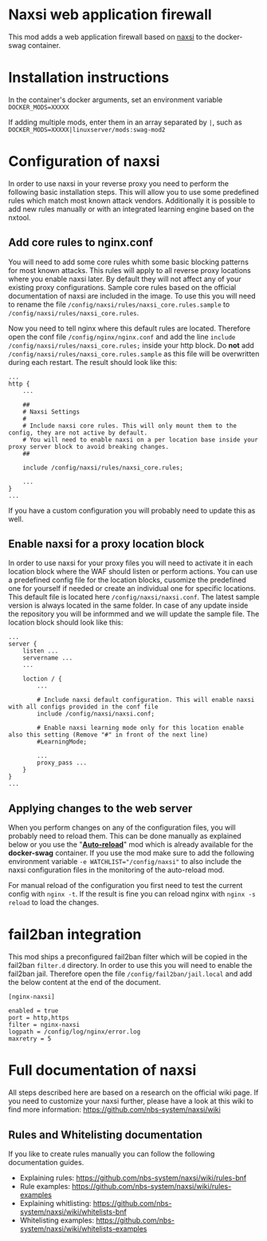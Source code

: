 # Naxsi web application firewall

This mod adds a web application firewall based on [naxsi](https://github.com/nbs-system/naxsi) to the docker-swag container.


# Installation instructions
In the container's docker arguments, set an environment variable `DOCKER_MODS=XXXXX`

If adding multiple mods, enter them in an array separated by `|`, such as `DOCKER_MODS=XXXXX|linuxserver/mods:swag-mod2`


# Configuration of naxsi
In order to use naxsi in your reverse proxy you need to perform the following basic installation steps. This will allow you to use some predefined rules which match most known attack vendors. Additionally it is possible to add new rules manually or with an integrated learning engine based on the nxtool.

## Add core rules to nginx.conf
You will need to add some core rules whith some basic blocking patterns for most known attacks. This rules will apply to all reverse proxy locations where you enable naxsi later. By default they will not affect any of your existing proxy configurations. Sample core rules based on the official documentation of naxsi are included in the image. To use this you will need to rename the file `/config/naxsi/rules/naxsi_core.rules.sample` to `/config/naxsi/rules/naxsi_core.rules`.

Now you need to tell nginx where this default rules are located. Therefore open the conf file `/config/nginx/nginx.conf` and add the line `include /config/naxsi/rules/naxsi_core.rules;` inside your http block. Do **not** add `/config/naxsi/rules/naxsi_core.rules.sample` as this file will be overwritten during each restart. The result should look like this:
```
...
http {
    ...

    ##
    # Naxsi Settings
    #
    # Include naxsi core rules. This will only mount them to the config, they are not active by default.
    # You will need to enable naxsi on a per location base inside your proxy server block to avoid breaking changes.
    ##

    include /config/naxsi/rules/naxsi_core.rules; 
    
    ...
}
...
```
If you have a custom configuration you will probably need to update this as well.

## Enable naxsi for a proxy location block
In order to use naxsi for your proxy files you will need to activate it in each location block where the WAF should listen or perform actions. You can use a predefined config file for the location blocks, cusomize the predefined one for yourself if needed or create an individual one for specific locations. This default file is located here `/config/naxsi/naxsi.conf`. The latest sample version is always located in the same folder. In case of any update inside the repository you will be informmed and we will update the sample file. The location block should look like this:
```
...
server {
    listen ...
    servername ...
    ...

    loction / {
        ...

        # Include naxsi default configuration. This will enable naxsi with all configs provided in the conf file
        include /config/naxsi/naxsi.conf;

        # Enable naxsi learning mode only for this location enable also this setting (Remove "#" in front of the next line)
        #LearningMode; 
        
        ...
        proxy_pass ...
    }
}
...
```

## Applying changes to the web server
When you perform changes on any of the configuration files, you will probably need to reload them. This can be done manually as explained below or you use the "**[Auto-reload](WATCHLIST="/config/nginx/custom.conf|/config/nginx/customfolder")**" mod which is already available for the **docker-swag** container. If you use the mod make sure to add the following environment variable `-e WATCHLIST="/config/naxsi"` to also include the naxsi configuration files in the monitoring of the auto-reload mod. 

For manual reload of the configuration you first need to test the current config with `nginx -t`. If the result is fine you can reload nginx with `nginx -s reload` to load the changes.


# fail2ban integration
This mod ships a preconfigured fail2ban filter which will be copied in the fail2ban `filter.d` directory. In order to use this you will need to enable the fail2ban jail. Therefore open the file `/config/fail2ban/jail.local` and add the below content at the end of the document.
```
[nginx-naxsi]

enabled = true
port = http,https
filter = nginx-naxsi
logpath = /config/log/nginx/error.log
maxretry = 5
```


# Full documentation of naxsi
All steps described here are based on a research on the official wiki page. If you need to customize your naxsi further, please have a look at this wiki to find more information: https://github.com/nbs-system/naxsi/wiki

## Rules and Whitelisting documentation

If you like to create rules manually you can follow the following documentation guides.
- Explaining rules: https://github.com/nbs-system/naxsi/wiki/rules-bnf
- Rule examples: https://github.com/nbs-system/naxsi/wiki/rules-examples
- Explaining whitlisting: https://github.com/nbs-system/naxsi/wiki/whitelists-bnf
- Whitelisting examples: https://github.com/nbs-system/naxsi/wiki/whitelists-examples 